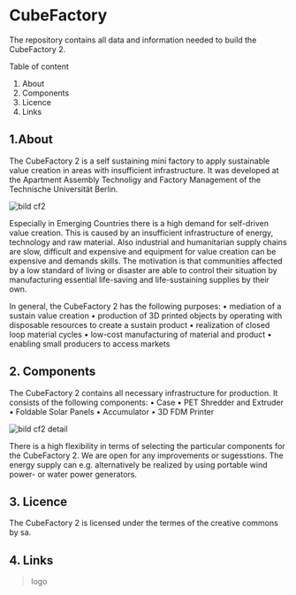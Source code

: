 # CubeFactory

The repository contains all data and information needed to build the CubeFactory 2.


Table of content

1. About
2. Components
3. Licence
4. Links

## 1.About

The CubeFactory 2 is a self sustaining mini factory to apply sustainable value creation in areas with insufficient infrastructure. It was developed at the Apartment Assembly Technoligy and Factory Management of the Technische Universität Berlin.

![bild cf2](https://user-images.githubusercontent.com/28983580/27388247-3f9d4b84-569b-11e7-93f6-8e0f641c0413.jpg)

Especially in Emerging Countries there is a high demand for self-driven value creation. This is caused by an insufficient infrastructure of energy, technology and raw material. Also industrial and humanitarian supply chains are slow, difficult and expensive and equipment for value creation can be expensive and demands skills.
The motivation is that communities affected by a low standard of living or disaster are able to control their situation by manufacturing essential life-saving and life-sustaining supplies by their own.

In general, the CubeFactory 2 has the following purposes:
•	mediation of a sustain value creation
•	production of 3D printed objects by operating with disposable resources to create a sustain product
•	realization of closed loop material cycles
•	low-cost manufacturing of material and product
•	enabling small producers to access markets

## 2. Components

The CubeFactory 2 contains all necessary infrastructure for production. It consists of the following components:
•	Case
•	PET Shredder and Extruder
•	Foldable Solar Panels
•	Accumulator
•	3D FDM Printer

![bild cf2 detail](https://user-images.githubusercontent.com/28983580/27388276-5469657a-569b-11e7-8936-568ee5e50a62.png)

There is a high flexibility in terms of selecting the particular components for the CubeFactory 2. We are open for any improvements or sugesstions.
The energy supply can e.g. alternatively be realized by using portable wind power- or water power generators.

## 3. Licence

The CubeFactory 2 is licensed under the termes of the creative commons by sa.

## 4. Links
> logo
